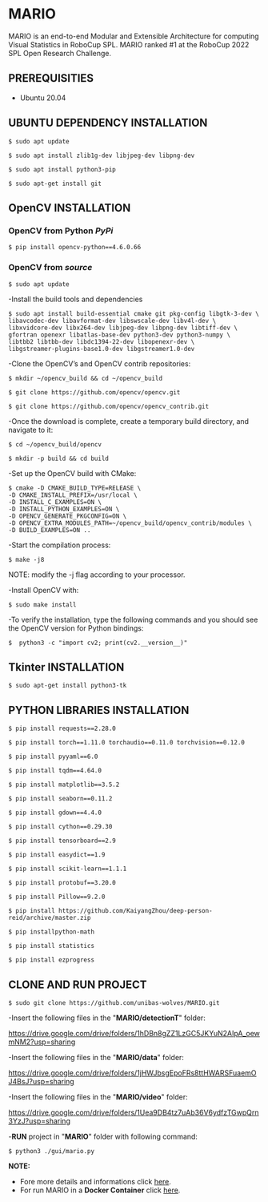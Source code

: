 # MARIO
MARIO is an end-to-end Modular and Extensible Architecture for computing Visual Statistics in RoboCup SPL. 
MARIO ranked #1 at the RoboCup 2022 SPL Open Research Challenge.

## PREREQUISITIES

- Ubuntu 20.04

## UBUNTU DEPENDENCY INSTALLATION

    $ sudo apt update

    $ sudo apt install zlib1g-dev libjpeg-dev libpng-dev

    $ sudo apt install python3-pip

    $ sudo apt-get install git

## OpenCV INSTALLATION

### OpenCV from Python ***PyPi*** 

    $ pip install opencv-python==4.6.0.66

### OpenCV from  ***source*** 

    $ sudo apt update

-Install the build tools and dependencies

    $ sudo apt install build-essential cmake git pkg-config libgtk-3-dev \
    libavcodec-dev libavformat-dev libswscale-dev libv4l-dev \
    libxvidcore-dev libx264-dev libjpeg-dev libpng-dev libtiff-dev \
    gfortran openexr libatlas-base-dev python3-dev python3-numpy \
    libtbb2 libtbb-dev libdc1394-22-dev libopenexr-dev \
    libgstreamer-plugins-base1.0-dev libgstreamer1.0-dev

-Clone the OpenCV’s and OpenCV contrib repositories:

    $ mkdir ~/opencv_build && cd ~/opencv_build

    $ git clone https://github.com/opencv/opencv.git

    $ git clone https://github.com/opencv/opencv_contrib.git

-Once the download is complete, create a temporary build directory, and navigate to it:

    $ cd ~/opencv_build/opencv

    $ mkdir -p build && cd build

-Set up the OpenCV build with CMake:

    $ cmake -D CMAKE_BUILD_TYPE=RELEASE \
    -D CMAKE_INSTALL_PREFIX=/usr/local \
    -D INSTALL_C_EXAMPLES=ON \
    -D INSTALL_PYTHON_EXAMPLES=ON \
    -D OPENCV_GENERATE_PKGCONFIG=ON \
    -D OPENCV_EXTRA_MODULES_PATH=~/opencv_build/opencv_contrib/modules \
    -D BUILD_EXAMPLES=ON ..

-Start the compilation process:

    $ make -j8

  NOTE: modify the -j flag according to your processor. 

-Install OpenCV with: 
  
    $ sudo make install

-To verify the installation, type the following commands and you should see the OpenCV version for Python bindings:

    $  python3 -c "import cv2; print(cv2.__version__)"


## Tkinter INSTALLATION

    $ sudo apt-get install python3-tk

## PYTHON LIBRARIES INSTALLATION 
 
    $ pip install requests==2.28.0 
    
    $ pip install torch==1.11.0 torchaudio==0.11.0 torchvision==0.12.0
    
    $ pip install pyyaml==6.0
    
    $ pip install tqdm==4.64.0

    $ pip install matplotlib==3.5.2

    $ pip install seaborn==0.11.2

    $ pip install gdown==4.4.0

    $ pip install cython==0.29.30

    $ pip install tensorboard==2.9
    
    $ pip install easydict==1.9

    $ pip install scikit-learn==1.1.1

    $ pip install protobuf==3.20.0
    
    $ pip install Pillow==9.2.0

    $ pip install https://github.com/KaiyangZhou/deep-person-reid/archive/master.zip	

    $ pip installpython-math
    
    $ pip install statistics
    
    $ pip install ezprogress

## CLONE AND RUN PROJECT

    $ sudo git clone https://github.com/unibas-wolves/MARIO.git

-Insert the following files in the "**MARIO/detectionT**" folder:
  
  https://drive.google.com/drive/folders/1hDBn8gZZ1LzGC5JKYuN2AIpA_oewmNM2?usp=sharing

-Insert the following files in the "**MARIO/data**" folder: 

  https://drive.google.com/drive/folders/1jHWJbsgEpoFRs8ttHWARSFuaemOJ4BsJ?usp=sharing

-Insert the following files in the "**MARIO/video**" folder:
  
  https://drive.google.com/drive/folders/1Uea9DB4tz7uAb36V6ydfzTGwpQrn3YzJ?usp=sharing

-**RUN** project in "**MARIO**" folder with following command:

    $ python3 ./gui/mario.py
     

**NOTE:** 

- Fore more details and informations click [here](https://sites.google.com/unibas.it/wolves/robocup/robocup-2022/mario).
- For run MARIO in a **Docker Container** click [here](https://github.com/unibas-wolves/MARIO/tree/mario-docker).
	
